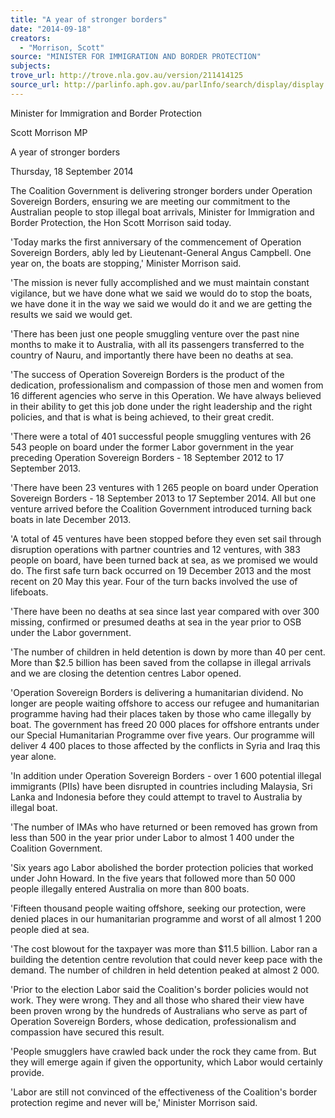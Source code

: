 ```yaml
---
title: "A year of stronger borders"
date: "2014-09-18"
creators:
  - "Morrison, Scott"
source: "MINISTER FOR IMMIGRATION AND BORDER PROTECTION"
subjects:
trove_url: http://trove.nla.gov.au/version/211414125
source_url: http://parlinfo.aph.gov.au/parlInfo/search/display/display.w3p;query=Id%3A%22media/pressrel/3401881%22
---
```


 Minister for Immigration and Border Protection 

 Scott Morrison MP 

 A year of stronger borders 

 Thursday, 18 September 2014 

 The Coalition Government is delivering stronger borders under Operation Sovereign  Borders, ensuring we are meeting our commitment to the Australian people to stop  illegal boat arrivals, Minister for Immigration and Border Protection, the Hon Scott  Morrison said today. 

 'Today marks the first anniversary of the commencement of Operation Sovereign  Borders, ably led by Lieutenant-General Angus Campbell. One year on, the boats  are stopping,' Minister Morrison said. 

 'The mission is never fully accomplished and we must maintain constant vigilance,  but we have done what we said we would do to stop the boats, we have done it in  the way we said we would do it and we are getting the results we said we would get. 

 'There has been just one people smuggling venture over the past nine months to  make it to Australia, with all its passengers transferred to the country of Nauru, and  importantly there have been no deaths at sea. 

 'The success of Operation Sovereign Borders is the product of the dedication,  professionalism and compassion of those men and women from 16 different  agencies who serve in this Operation. We have always believed in their ability to get  this job done under the right leadership and the right policies, and that is what is  being achieved, to their great credit. 

 'There were a total of 401 successful people smuggling ventures with 26 543 people  on board under the former Labor government in the year preceding Operation  Sovereign Borders - 18 September 2012 to 17 September 2013. 

 'There have been 23 ventures with 1 265 people on board under Operation  Sovereign Borders - 18 September 2013 to 17 September 2014. All but one venture  arrived before the Coalition Government introduced turning back boats in late  December 2013. 

 'A total of 45 ventures have been stopped before they even set sail through  disruption operations with partner countries and 12 ventures, with 383 people on  board, have been turned back at sea, as we promised we would do. The first safe  turn back occurred on 19 December 2013 and the most recent on 20 May this year.  Four of the turn backs involved the use of lifeboats. 

 'There have been no deaths at sea since last year compared with over 300 missing,  confirmed or presumed deaths at sea in the year prior to OSB under the Labor  government. 

 'The number of children in held detention is down by more than 40 per cent. More  than $2.5 billion has been saved from the collapse in illegal arrivals and we are  closing the detention centres Labor opened. 

 'Operation Sovereign Borders is delivering a humanitarian dividend. No longer are  people waiting offshore to access our refugee and humanitarian programme having  had their places taken by those who came illegally by boat. The government has  freed 20 000 places for offshore entrants under our Special Humanitarian  Programme over five years. Our programme will deliver 4 400 places to those  affected by the conflicts in Syria and Iraq this year alone. 

 'In addition under Operation Sovereign Borders - over 1 600 potential illegal  immigrants (PIIs) have been disrupted in countries including Malaysia, Sri Lanka and  Indonesia before they could attempt to travel to Australia by illegal boat. 

 'The number of IMAs who have returned or been removed has grown from less than  500 in the year prior under Labor to almost 1 400 under the Coalition Government. 

 'Six years ago Labor abolished the border protection policies that worked under John  Howard. In the five years that followed more than 50 000 people illegally entered  Australia on more than 800 boats. 

 'Fifteen thousand people waiting offshore, seeking our protection, were denied  places in our humanitarian programme and worst of all almost 1 200 people died at  sea. 

 'The cost blowout for the taxpayer was more than $11.5 billion. Labor ran a building  the detention centre revolution that could never keep pace with the demand. The  number of children in held detention peaked at almost 2 000. 

 'Prior to the election Labor said the Coalition's border policies would not work. They  were wrong. They and all those who shared their view have been proven wrong by  the hundreds of Australians who serve as part of Operation Sovereign Borders,  whose dedication, professionalism and compassion have secured this result. 

 'People smugglers have crawled back under the rock they came from. But they will  emerge again if given the opportunity, which Labor would certainly provide. 

 'Labor are still not convinced of the effectiveness of the Coalition's border protection  regime and never will be,' Minister Morrison said. 

 

